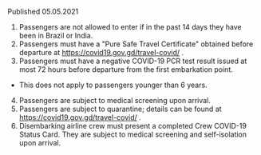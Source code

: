 Published 05.05.2021
1. Passengers are not allowed to enter if in the past 14 days they have been in Brazil or India.
2. Passengers must have a "Pure Safe Travel Certificate" obtained before departure at <a href="https://covid19.gov.gd/travel-covid/">https://covid19.gov.gd/travel-covid/</a> .
3. Passengers must have a negative COVID-19 PCR test result issued at most 72 hours before departure from the first embarkation point.
- This does not apply to passengers younger than 6 years.
4. Passengers are subject to medical screening upon arrival.
5. Passengers are subject to quarantine; details can be found at <a href="https://covid19.gov.gd/travel-covid/">https://covid19.gov.gd/travel-covid/</a> .
6. Disembarking airline crew must present a completed Crew COVID-19 Status Card. They are subject to medical screening and self-isolation upon arrival.

